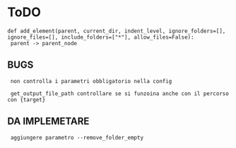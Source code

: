 # ToDO

    def add_element(parent, current_dir, indent_level, ignore_folders=[], ignore_files=[], include_folders=["*"], allow_files=False):
     parent -> parent_node

## BUGS

     non controlla i parametri obbligatorio nella config

     get_output_file_path controllare se si funzoina anche con il percorso con {target}

## DA IMPLEMETARE

     aggiungere parametro --remove_folder_empty

